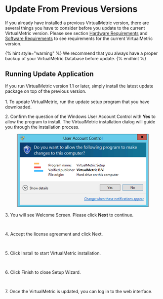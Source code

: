 # Update From Previous Versions

If you already have installed a previous VirtualMetric version, there are several things you have to consider before you update to the current VirtualMetric version. Please see section [Hardware Requirements](https://dev.virtualmetric.com/Documentation#installation-installavirtualmetricserver-hardwarerequirements) and [Software Requirements](https://dev.virtualmetric.com/Documentation#installation-installavirtualmetricserver-softwarerequirements) to see requirements for the current VirtualMetric version.

{% hint style="warning" %}
We recommend that you always have a proper backup of your VirtualMetric Database before update.
{% endhint %}

## **Running Update Application**

If you run VirtualMetric version 1.1 or later, simply install the latest update package on top of the previous version.\
\
1\.      To update VirtualMetric, run the update setup program that you have downloaded.

2\.      Confirm the question of the Windows User Account Control with **Yes** to allow the program to install. The VirtualMetric installation dialog will guide you through the installation process.

<div align="left">

<figure><img src="../.gitbook/assets/image (133).png" alt=""><figcaption></figcaption></figure>

</div>

3\.      You will see Welcome Screen. Please click **Next** to continue.

<div align="left">

<figure><img src="https://cloud.virtualmetric.com/assets/help/images/SetupWelcome.png" alt=""><figcaption></figcaption></figure>

</div>

4\.      Accept the license agreement and click Next.

<div align="left">

<figure><img src="https://cloud.virtualmetric.com/assets/help/images/SetupLicensePage.png" alt=""><figcaption></figcaption></figure>

</div>

5\.      Click Install to start VirtualMetric installation.

<div align="left">

<figure><img src="https://dev.virtualmetric.com/assets/help/images/SetupInstall.png" alt=""><figcaption></figcaption></figure>

</div>

6\.      Click Finish to close Setup Wizard.

<div align="left">

<figure><img src="https://dev.virtualmetric.com/assets/help/images/SetupFinish.png" alt=""><figcaption></figcaption></figure>

</div>

7\.      Once the VirtualMetric is updated, you can log in to the web interface.
